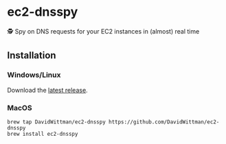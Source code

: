 # ec2-dnsspy
🕵️ Spy on DNS requests for your EC2 instances in (almost) real time

## Installation

### Windows/Linux

Download the [latest release](https://github.com/DavidWittman/ec2-dnsspy/releases/latest).

### MacOS

```
brew tap DavidWittman/ec2-dnsspy https://github.com/DavidWittman/ec2-dnsspy
brew install ec2-dnsspy
```
